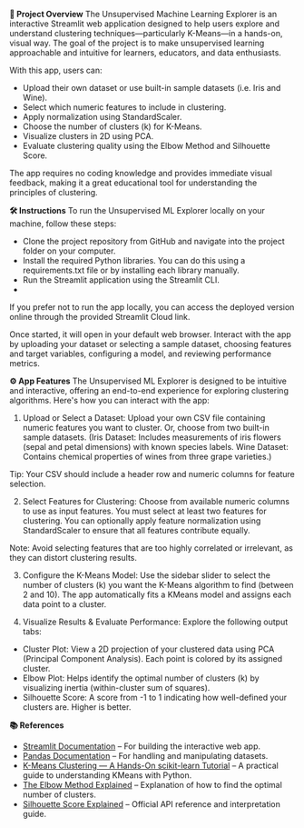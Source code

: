 **📌 Project Overview**
The Unsupervised Machine Learning Explorer is an interactive Streamlit web application designed to help users explore and understand clustering techniques—particularly K-Means—in a hands-on, visual way. The goal of the project is to make unsupervised learning approachable and intuitive for learners, educators, and data enthusiasts.

With this app, users can:
- Upload their own dataset or use built-in sample datasets (i.e. Iris and Wine).
- Select which numeric features to include in clustering.
- Apply normalization using StandardScaler.
- Choose the number of clusters (k) for K-Means.
- Visualize clusters in 2D using PCA.
- Evaluate clustering quality using the Elbow Method and Silhouette Score.

The app requires no coding knowledge and provides immediate visual feedback, making it a great educational tool for understanding the principles of clustering.

**🛠️ Instructions**
To run the Unsupervised ML Explorer locally on your machine, follow these steps:
- Clone the project repository from GitHub and navigate into the project folder on your computer.
- Install the required Python libraries. You can do this using a requirements.txt file or by installing each library manually.
- Run the Streamlit application using the Streamlit CLI. 
- 
If you prefer not to run the app locally, you can access the deployed version online through the provided Streamlit Cloud link.

Once started, it will open in your default web browser.
Interact with the app by uploading your dataset or selecting a sample dataset, choosing features and target variables, configuring a model, and reviewing performance metrics.

**⚙️ App Features** 
The Unsupervised ML Explorer is designed to be intuitive and interactive, offering an end-to-end experience for exploring clustering algorithms. Here's how you can interact with the app: 
1. Upload or Select a Dataset: Upload your own CSV file containing numeric features you want to cluster. Or, choose from two built-in sample datasets. (Iris Dataset: Includes measurements of iris flowers (sepal and petal dimensions) with known species labels. Wine Dataset: Contains chemical properties of wines from three grape varieties.) 

Tip: Your CSV should include a header row and numeric columns for feature selection.

2. Select Features for Clustering: Choose from available numeric columns to use as input features. You must select at least two features for clustering. You can optionally apply feature normalization using StandardScaler to ensure that all features contribute equally. 

Note: Avoid selecting features that are too highly correlated or irrelevant, as they can distort clustering results.

3. Configure the K-Means Model: Use the sidebar slider to select the number of clusters (k) you want the K-Means algorithm to find (between 2 and 10). The app automatically fits a KMeans model and assigns each data point to a cluster.

4. Visualize Results & Evaluate Performance: Explore the following output tabs: 
 - Cluster Plot: View a 2D projection of your clustered data using PCA (Principal Component Analysis). Each point is colored by its assigned cluster. 
 - Elbow Plot: Helps identify the optimal number of clusters (k) by visualizing inertia (within-cluster sum of squares). 
 - Silhouette Score: A score from -1 to 1 indicating how well-defined your clusters are. Higher is better.

**📚 References** 
- [Streamlit Documentation](https://docs.streamlit.io/) – For building the interactive web app.
- [Pandas Documentation](https://pandas.pydata.org/docs/) – For handling and manipulating datasets.
- [K-Means Clustering — A Hands-On scikit-learn Tutorial](https://realpython.com/k-means-clustering-python/) – A practical guide to understanding KMeans with Python.
- [The Elbow Method Explained](https://www.geeksforgeeks.org/elbow-method-for-optimal-value-of-k-in-kmeans/) – Explanation of how to find the optimal number of clusters. 
- [Silhouette Score Explained](https://scikit-learn.org/stable/modules/generated/sklearn.metrics.silhouette_score.html) – Official API reference and interpretation guide.
